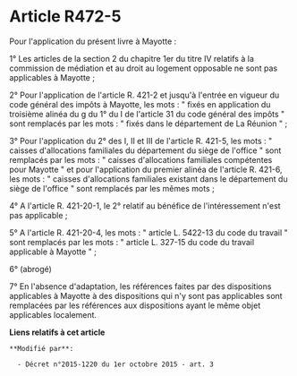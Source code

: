 # Article R472-5

Pour l'application du présent livre à Mayotte : 

1° Les articles de la section 2 du chapitre 1er du titre IV relatifs à la commission de médiation et au droit au logement
opposable ne sont pas applicables à Mayotte ; 

2° Pour l'application de l'article R. 421-2 et jusqu'à l'entrée en vigueur du code général des impôts à Mayotte, les mots : "
fixés en application du troisième alinéa du g du 1° du I de l'article 31 du code général des impôts " sont remplacés par les
mots : " fixés dans le département de La Réunion " ; 

3° Pour l'application du 2° des I, II et III de l'article R. 421-5, les mots : " caisses d'allocations familiales du
département du siège de l'office " sont remplacés par les mots : " caisses d'allocations familiales compétentes pour Mayotte
" et pour l'application du premier alinéa de l'article R. 421-6, les mots : " caisses d'allocations familiales existant dans
le département du siège de l'office " sont remplacés par les mêmes mots ; 

4° A l'article R. 421-20-1, le 2° relatif au bénéfice de l'intéressement n'est pas applicable ; 

5°  A l'article R. 421-20-4, les mots : " article L. 5422-13 du code du travail " sont remplacés par les mots : " article L.
327-15 du code du travail applicable à Mayotte " ; 

6° (abrogé)

7° En l'absence d'adaptation, les références faites par des dispositions applicables à Mayotte à des dispositions qui n'y
sont pas applicables sont remplacées par les références aux dispositions ayant le même objet applicables localement.

**Liens relatifs à cet article**

	**Modifié par**:

	  - Décret n°2015-1220 du 1er octobre 2015 - art. 3
